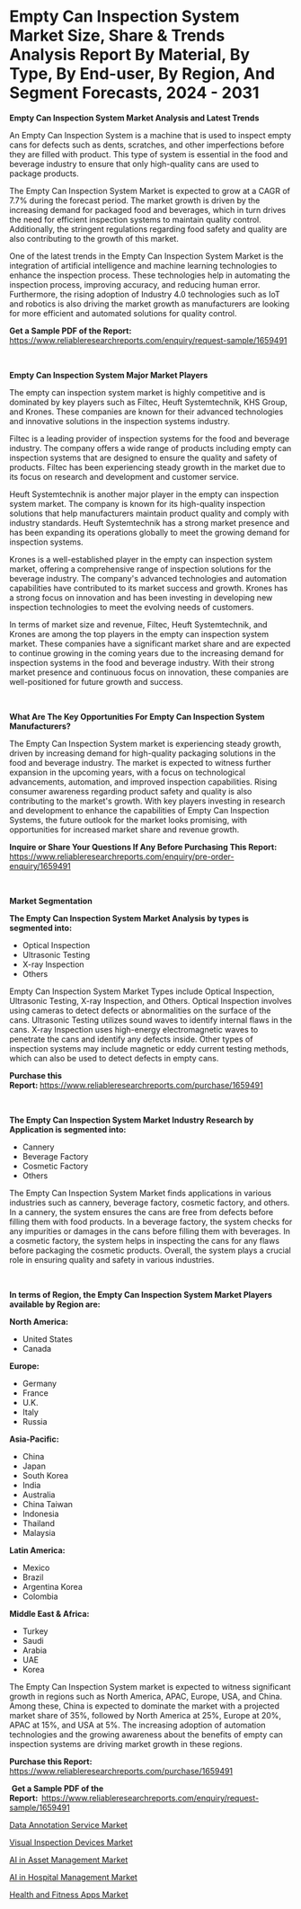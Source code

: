 <p><h1>Empty Can Inspection System Market Size, Share & Trends Analysis Report By Material, By Type, By End-user, By Region, And Segment Forecasts, 2024 - 2031</h1></p><p><strong>Empty Can Inspection System Market Analysis and Latest Trends</strong></p>
<p><p>An Empty Can Inspection System is a machine that is used to inspect empty cans for defects such as dents, scratches, and other imperfections before they are filled with product. This type of system is essential in the food and beverage industry to ensure that only high-quality cans are used to package products.</p><p>The Empty Can Inspection System Market is expected to grow at a CAGR of 7.7% during the forecast period. The market growth is driven by the increasing demand for packaged food and beverages, which in turn drives the need for efficient inspection systems to maintain quality control. Additionally, the stringent regulations regarding food safety and quality are also contributing to the growth of this market.</p><p>One of the latest trends in the Empty Can Inspection System Market is the integration of artificial intelligence and machine learning technologies to enhance the inspection process. These technologies help in automating the inspection process, improving accuracy, and reducing human error. Furthermore, the rising adoption of Industry 4.0 technologies such as IoT and robotics is also driving the market growth as manufacturers are looking for more efficient and automated solutions for quality control.</p></p>
<p><strong>Get a Sample PDF of the Report:&nbsp;</strong> <a href="https://www.reliableresearchreports.com/enquiry/request-sample/1659491">https://www.reliableresearchreports.com/enquiry/request-sample/1659491</a></p>
<p>&nbsp;</p>
<p><strong>Empty Can Inspection System Major Market Players</strong></p>
<p><p>The empty can inspection system market is highly competitive and is dominated by key players such as Filtec, Heuft Systemtechnik, KHS Group, and Krones. These companies are known for their advanced technologies and innovative solutions in the inspection systems industry.</p><p>Filtec is a leading provider of inspection systems for the food and beverage industry. The company offers a wide range of products including empty can inspection systems that are designed to ensure the quality and safety of products. Filtec has been experiencing steady growth in the market due to its focus on research and development and customer service.</p><p>Heuft Systemtechnik is another major player in the empty can inspection system market. The company is known for its high-quality inspection solutions that help manufacturers maintain product quality and comply with industry standards. Heuft Systemtechnik has a strong market presence and has been expanding its operations globally to meet the growing demand for inspection systems.</p><p>Krones is a well-established player in the empty can inspection system market, offering a comprehensive range of inspection solutions for the beverage industry. The company's advanced technologies and automation capabilities have contributed to its market success and growth. Krones has a strong focus on innovation and has been investing in developing new inspection technologies to meet the evolving needs of customers.</p><p>In terms of market size and revenue, Filtec, Heuft Systemtechnik, and Krones are among the top players in the empty can inspection system market. These companies have a significant market share and are expected to continue growing in the coming years due to the increasing demand for inspection systems in the food and beverage industry. With their strong market presence and continuous focus on innovation, these companies are well-positioned for future growth and success.</p></p>
<p>&nbsp;</p>
<p><strong>What Are The Key Opportunities For Empty Can Inspection System Manufacturers?</strong></p>
<p><p>The Empty Can Inspection System market is experiencing steady growth, driven by increasing demand for high-quality packaging solutions in the food and beverage industry. The market is expected to witness further expansion in the upcoming years, with a focus on technological advancements, automation, and improved inspection capabilities. Rising consumer awareness regarding product safety and quality is also contributing to the market's growth. With key players investing in research and development to enhance the capabilities of Empty Can Inspection Systems, the future outlook for the market looks promising, with opportunities for increased market share and revenue growth.</p></p>
<p><strong>Inquire or Share Your Questions If Any Before Purchasing This Report:</strong> <a href="https://www.reliableresearchreports.com/enquiry/pre-order-enquiry/1659491">https://www.reliableresearchreports.com/enquiry/pre-order-enquiry/1659491</a></p>
<p>&nbsp;</p>
<p><strong>Market Segmentation</strong></p>
<p><strong>The Empty Can Inspection System Market Analysis by types is segmented into:</strong></p>
<p><ul><li>Optical Inspection</li><li>Ultrasonic Testing</li><li>X-ray Inspection</li><li>Others</li></ul></p>
<p><p>Empty Can Inspection System Market Types include Optical Inspection, Ultrasonic Testing, X-ray Inspection, and Others. Optical Inspection involves using cameras to detect defects or abnormalities on the surface of the cans. Ultrasonic Testing utilizes sound waves to identify internal flaws in the cans. X-ray Inspection uses high-energy electromagnetic waves to penetrate the cans and identify any defects inside. Other types of inspection systems may include magnetic or eddy current testing methods, which can also be used to detect defects in empty cans.</p></p>
<p><strong>Purchase this Report:&nbsp;</strong><a href="https://www.reliableresearchreports.com/purchase/1659491">https://www.reliableresearchreports.com/purchase/1659491</a></p>
<p>&nbsp;</p>
<p><strong>The Empty Can Inspection System Market Industry Research by Application is segmented into:</strong></p>
<p><ul><li>Cannery</li><li>Beverage Factory</li><li>Cosmetic Factory</li><li>Others</li></ul></p>
<p><p>The Empty Can Inspection System Market finds applications in various industries such as cannery, beverage factory, cosmetic factory, and others. In a cannery, the system ensures the cans are free from defects before filling them with food products. In a beverage factory, the system checks for any impurities or damages in the cans before filling them with beverages. In a cosmetic factory, the system helps in inspecting the cans for any flaws before packaging the cosmetic products. Overall, the system plays a crucial role in ensuring quality and safety in various industries.</p></p>
<p>&nbsp;</p>
<p><strong>In terms of Region, the Empty Can Inspection System Market Players available by Region are:</strong></p>
<p>
    <p> <strong> North America: </strong>
        <ul>
            <li>United States</li>
            <li>Canada</li>
        </ul>
        </p> 
    <p> <strong> Europe: </strong>
        <ul>
            <li>Germany</li>
            <li>France</li>
            <li>U.K.</li>
            <li>Italy</li>
            <li>Russia</li>
        </ul>
        </p> 
    <p> <strong> Asia-Pacific: </strong>
        <ul>
            <li>China</li>
            <li>Japan</li>
            <li>South Korea</li>
            <li>India</li>
            <li>Australia</li>
            <li>China Taiwan</li>
            <li>Indonesia</li>
            <li>Thailand</li>
            <li>Malaysia</li>
        </ul>
        </p> 
    <p> <strong> Latin America: </strong>
        <ul>
            <li>Mexico</li>
            <li>Brazil</li>
            <li>Argentina Korea</li>
            <li>Colombia</li>
        </ul>
        </p> 
    <p> <strong> Middle East & Africa: </strong>
        <ul>
            <li>Turkey</li>
            <li>Saudi</li>
            <li>Arabia</li>
            <li>UAE</li>
            <li>Korea</li>
        </ul>
    </p>
    </p>
<p><p>The Empty Can Inspection System market is expected to witness significant growth in regions such as North America, APAC, Europe, USA, and China. Among these, China is expected to dominate the market with a projected market share of 35%, followed by North America at 25%, Europe at 20%, APAC at 15%, and USA at 5%. The increasing adoption of automation technologies and the growing awareness about the benefits of empty can inspection systems are driving market growth in these regions.</p></p>
<p><strong>Purchase this Report: </strong><a href="https://www.reliableresearchreports.com/purchase/1659491">https://www.reliableresearchreports.com/purchase/1659491</a></p>
<p>&nbsp;<strong>Get a Sample PDF of the Report:&nbsp;&nbsp;</strong><a href="https://www.reliableresearchreports.com/enquiry/request-sample/1659491">https://www.reliableresearchreports.com/enquiry/request-sample/1659491</a></p>
<p><strong></strong></p>
<p><p><a href="https://medium.com/p/72e67b6930b3/edit">Data Annotation Service Market</a></p><p><a href="https://github.com/WillieWoodard/Market-Research-Report-List-3/blob/main/visual-inspection-devices-market.md">Visual Inspection Devices Market</a></p><p><a href="https://medium.com/p/33ba4674eb95/edit">AI in Asset Management Market</a></p><p><a href="https://medium.com/@birdielynch2022/analyzing-ai-in-hospital-management-market-global-industry-perspective-and-forecast-2024-to-2031-97c8722ec5f3">AI in Hospital Management Market</a></p><p><a href="https://medium.com/p/267987f52286/edit">Health and Fitness Apps Market</a></p></p>